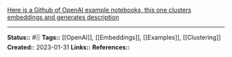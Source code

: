 [Here is a Github of OpenAI example notebooks, this one clusters embeddings and generates description](https://github.com/openai/openai-cookbook/blob/main/examples/Clustering.ipynb)

 
---
**Status::** #🗄 
**Tags::** [[OpenAI]], [[Embeddings]], [[Examples]], [[Clustering]]
**Created:**: 2023-01-31
**Links::**
**References::**
